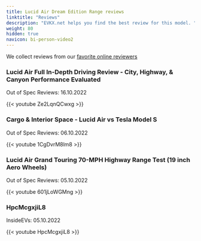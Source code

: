 ```yaml
---
title: Lucid Air Dream Edition Range reviews
linktitle: "Reviews"
description: "EVKX.net helps you find the best review for this model. "
weight: 80
hidden: true
navicon: bi-person-video2
---
```

We collect reviews from our [favorite online reviewers](../../../../../guides/evreviewers/)

<div class="container text-center shadow p-2 pe-4 mb-5 bg-body-tertiary rounded border">
<h3>Lucid Air Full In-Depth Driving Review - City, Highway, & Canyon Performance Evaluated</h3>
<p>Out of Spec Reviews: 16.10.2022</p>

{{< youtube Ze2LqnQCwxg >}}

</div>
<div class="container text-center shadow p-2 pe-4 mb-5 bg-body-tertiary rounded border">
<h3>Cargo & Interior Space - Lucid Air vs Tesla Model S</h3>
<p>Out of Spec Reviews: 06.10.2022</p>

{{< youtube 1CgDvrM8lm8 >}}

</div>
<div class="container text-center shadow p-2 pe-4 mb-5 bg-body-tertiary rounded border">
<h3>Lucid Air Grand Touring 70-MPH Highway Range Test (19 inch Aero Wheels)</h3>
<p>Out of Spec Reviews: 05.10.2022</p>

{{< youtube 601jLoWGMng >}}

</div>
<div class="container text-center shadow p-2 pe-4 mb-5 bg-body-tertiary rounded border">
<h3>HpcMcgxjiL8</h3>
<p>InsideEVs: 05.10.2022</p>

{{< youtube HpcMcgxjiL8 >}}

</div>
